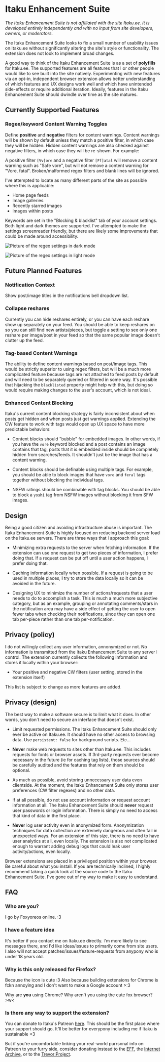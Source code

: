 # Itaku Enhancement Suite

*The Itaku Enhancement Suite is not affiliated with the site Itaku.ee. It is developed entirely independently and with no input from site developers, owners, or moderators.*

The Itaku Enhancement Suite looks to fix a small number of usability issues on Itaku.ee without significantly altering the site's style or functionality. The extension does not look to implement broad changes.

A good way to think of the Itaku Enhancement Suite is as a set of **polyfills** for Itaku.ee. The supported features are all features that I or other people would like to see built into the site natively. Experimenting with new features via an opt-in, independent browser extension allows better understanding of which features and UX designs work well and which have unintended side-effects or require additional iteration. Ideally, features in the Itaku Enhancement Suite should dwindle over time as the site matures.

## Currently Supported Features

### Regex/keyword Content Warning Toggles

Define **positive** and **negative** filters for content warnings. Content warnings will be shown by default unless they match a positive filter, in which case they will be hidden. Hidden content warnings are also checked against negative filters, in which case they will be re-shown. For example:

A positive filter ``[Vv]ore`` and a negative filter ``[Ff]atal`` will remove a content warning such as "Safe vore", but will not remove a content warning for "Vore, fatal". Broken/malformed regex filters and blank lines will be ignored.

I've attempted to locate as many different parts of the site as possible where this is applicable:

- Home page feeds
- Image galleries
- Recently starred images
- Images within posts

Keywords are set in the "Blocking & blacklist" tab of your account settings. Both light and dark themes are supported. I've attempted to make the settings screenreader friendly, but there are likely some improvements that could be made around accessibility.

![Picture of the regex settings in dark mode](images/dark-theme-example.png)

![Picture of the regex settings in light mode](images/light-theme-example.png)

## Future Planned Features

### Notification Context

Show post/image titles in the notifications bell dropdown list.

### Collapse reshares

Currently you can hide reshares entirely, or you can have each reshare show up
separately on your feed. You should be able to keep reshares on so you can still
find new artists/pieces, but toggle a setting to see only one reshare per
image/post in your feed so that the same popular image doesn't clutter up the
feed.

### Tag-based Content Warnings

The ability to define content warnings based on post/image tags. This would be strictly superior to using regex filters,  but will be a much more complicated feature because tags are not attached to feed posts by default and will need to be separately queried or filtered in some way. It's possible that hijacking the ``blacklisted`` property might help with this, but doing so would require making changes to the user's account, which is not ideal.

### Enhanced Content Blocking

Itaku's current content blocking strategy is fairly inconsistent about when posts get hidden and when posts just get warnings applied. Extending the CW feature to work with tags would open up UX space to have more predictable behaviors:

- Content blocks should "bubble" for embedded images. In other words, if you have the ``vore`` keyword blocked and a post contains an image contains that tag, posts that it is embedded inside should be completely hidden from searches/feeds. It shouldn't just be the image that has a content warning.

- Content blocks should be definable using multiple tags. For example, you should
be able to block images that have ``vore`` and ``feral`` tags together without
blocking the individual tags.

- NSFW ratings should be combinable with tag blocks. You should be able to block
a ``yoshi`` tag from NSFW images without blocking it from SFW images.

## Design

Being a good citizen and avoiding infrastructure abuse is important. The Itaku Enhancement Suite is highly focused on reducing backend server load on the Itaku.ee servers. There are three ways that I approach this goal:

- Minimizing extra requests to the server when fetching information. If the extension can use one request to get two pieces of information, I prefer doing that. If a request can be put off until a user action happens, I prefer doing that.

- Caching information locally when possible. If a request is going to be used in multiple places, I try to store the data locally so it can be avoided in the future.

- Designing UX to minimize the number of actions/requests that a user needs to do to accomplish a task. This is much a much more subjective category, but as an example, grouping or annotating comments/stars in the notification area may have a side effect of getting the user to open fewer tabs when checking their notifications, since they can open one tab per-piece rather than one tab per-notification.

## Privacy (policy)

I do not willingly collect any user information, annonymized or not. No information is transmitted from the Itaku Enhancement Suite to any server I control. The extension currently collects the following information and stores it locally within your browser:

- Your positive and negative CW filters (user setting, stored in the extension itself)

This list is subject to change as more features are added.

## Privacy (design)

The best way to make a software secure is to limit what it does. In other words, you don't need to secure an interface that doesn't exist.

 - Limit requested permissions. The Itaku Enhancement Suite should only ever be active on Itaku.ee. It should have no other access to browsing data. Use ``persistent: false`` for background scripts. Etc...

 - **Never** make web requests to sites other than Itaku.ee. This includes requests for fonts or browser assets. If 3rd-party requests ever become necessary in the future (ie for caching tag lists), those sources should be carefully audited and the features that rely on them should be optional.
 
 - As much as possible, avoid storing unnecessary user data even clientside. At the moment, the Itaku Enhancement Suite only stores user preferences (CW filter regexes) and no other data.
 
 - If at all possible, do not use account information or request account information at all. The Itaku Enhancement Suite should **never** request user passwords or login information. There is simply no need to access that kind of data in the first place.
 
 - **Never** log user activity even in anonymized form. Anonymization techniques for data collection are extremely dangerous and often fail in unexpected ways. For an extension of this size, there is no need to have user analytics at all, even locally. The extension is also not complicated enough to warrant adding debug logs that could leak user activity/actions, even locally.

Browser extensions are placed in a privileged position within your browser. Be careful about what you install. If you are technically inclined, I highly recommend taking a quick look at the source code to the Itaku Enhancement Suite. I've gone out of my way to make it easy to understand.

## FAQ

### Who are you?

I go by Foxyoreos online. :3

### I have a feature idea

It's better if you contact me on Itaku.ee directly. I'm more likely to see messages there, and I'd like ideas/issues to primarily come from site users. I also will not accept patches/issues/feature-requests from anypony who is under 18 years old.

### Why is this only released for Firefox?

Because the icon is cute :3 Also because building extensions for Chrome is fckn annoying and I don't want to make a Google account >:3

Why are **you** using Chrome? Why aren't you using the cute fox browser? >w<

### Is there any way to support the extension?

You can donate to Itaku's Patreon [here](https://www.patreon.com/itaku). This should be the first place where your support should go. It'll be better for everypony including me if Itaku is sustainable <3

But if you're uncomfortable linking your real-world purrsonal info on Patreon to your furry side, consider donating instead to the [EFF](https://www.eff.org/pages/donate-eff), the [Internet Archive](https://archive.org/donate/), or to the [Trevor Project](https://give.thetrevorproject.org/give/259439).
